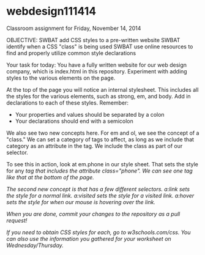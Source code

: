 webdesign111414
===============

Classroom assignment for Friday, November 14, 2014



OBJECTIVE: SWBAT add CSS styles to a pre-written website
           SWBAT identify when a CSS "class" is being used
           SWBAT use online resources to find and properly utilize common style declarations

Your task for today:
You have a fully written website for our web design company, which is index.html in this repository. Experiment with adding styles to the various elements on the page.

At the top of the page you will notice an internal stylesheet. This includes all the styles for the various elements, such as strong, em, and body. Add in declarations to each of these styles. Remember:
- Your properties and values should be separated by a colon
- Your declarations should end with a semicolon

We also see two new concepts here. For em and ol, we see the concept of a "class." We can set a category of tags to affect, as long as we include that category as an attribute in the tag. We include the class as part of our selector.

To see this in action, look at em.phone in our style sheet. That sets the style for any <em> tag that includes the attribute class="phone". We can see one <em> tag like that at the bottom of the page.

The second new concept is that <a> has a few different selectors. a:link sets the style for a normal link. a:visited sets the style for a visited link. a:hover sets the style for when our mouse is hovering over the link.

When you are done, commit your changes to the repository as a pull request! 

If you need to obtain CSS styles for each, go to w3schools.com/css. You can also use the information you gathered for your worksheet on Wednesday/Thursday.

